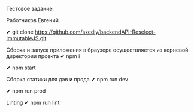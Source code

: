 Тестовое задание.

Работников Евгений.


✔ git clone https://github.com/sxediy/backendAPI-Reselect-ImmutableJS.git

Сборка и запуск приложения в браузере осуществляется из корневой директории проекта
✔ npm i

✔ npm start

Сборка статики для дэв и прода
✔ npm run dev

✔ npm run prod

Linting
✔ npm run lint
